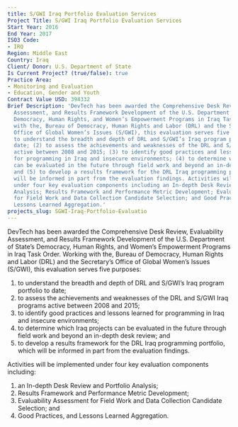 ```yaml
---
title: S/GWI Iraq Portfolio Evaluation Services
Project Title: S/GWI Iraq Portfolio Evaluation Services
Start Year: 2016
End Year: 2017
ISO3 Code:
- IRQ
Region: Middle East
Country: Iraq
Client/ Donor: U.S. Department of State
Is Current Project? (true/false): true
Practice Area:
- Monitoring and Evaluation
- Education, Gender and Youth
Contract Value USD: 394332
Brief Description: 'DevTech has been awarded the Comprehensive Desk Review, Evaluability
  Assessment, and Results Framework Development of the U.S. Department of State’s
  Democracy, Human Rights, and Women’s Empowerment Programs in Iraq Task Order. Working
  with the, Bureau of Democracy, Human Rights and Labor (DRL) and the Secretary’s
  Office of Global Women’s Issues (S/GWI), this evaluation serves five purposes: (1)
  to understand the breadth and depth of DRL and S/GWI’s Iraq program portfolio to
  date; (2) to assess the achievements and weaknesses of the DRL and S/GWI Iraq programs
  active between 2008 and 2015; (3) to identify good practices and lessons learned
  for programming in Iraq and insecure environments; (4) to determine which Iraq projects
  can be evaluated in the future through field work and beyond an in-depth desk review;
  and (5) to develop a results framework for the DRL Iraq programming portfolio, which
  will be informed in part from the evaluation findings. Activities will be implemented
  under four key evaluation components including an In-depth Desk Review and Portfolio
  Analysis; Results Framework and Performance Metric Development; Evaluability Assessment
  for Field Work and Data Collection Candidate Selection; and Good Practices, and
  Lessons Learned Aggregation.'
projects_slug: SGWI-Iraq-Portfolio-Evaluatio
---
```


DevTech has been awarded the Comprehensive Desk Review, Evaluability Assessment, and Results Framework Development of the U.S. Department of State’s Democracy, Human Rights, and Women’s Empowerment Programs in Iraq Task Order. Working with the, Bureau of Democracy, Human Rights and Labor (DRL) and the Secretary’s Office of Global Women’s Issues (S/GWI), this evaluation serves five purposes: 
1. to understand the breadth and depth of DRL and S/GWI’s Iraq program portfolio to date;
2. to assess the achievements and weaknesses of the DRL and S/GWI Iraq programs active between 2008 and 2015;
3. to identify good practices and lessons learned for programming in Iraq and insecure environments;
4. to determine which Iraq projects can be evaluated in the future through field work and beyond an in-depth desk review; and
5. to develop a results framework for the DRL Iraq programming portfolio, which will be informed in part from the evaluation findings. 

Activities will be implemented under four key evaluation components including:
1. an In-depth Desk Review and Portfolio Analysis;
2. Results Framework and Performance Metric Development;
3. Evaluability Assessment for Field Work and Data Collection Candidate Selection; and
4. Good Practices, and Lessons Learned Aggregation.